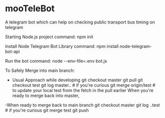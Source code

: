 # mooTeleBot
A telegram bot which can help on checking public transport bus timing on telegram


Starting Node.js project
command: npm init

Install Node Telegram Bot Library
command: npm install node-telegram-bot-api

Run the bot
command: node --env-file=.env bot.js

To Safely Merge into main branch:
- Usual Approach while developing
git checkout master
git pull
git checkout test
git log master.. # if you're curious
git merge origin/test # to update your local test from the fetch in the pull earlier
When you're ready to merge back into master,

-When ready to merge back to main branch
git checkout master
git log ..test # if you're curious
git merge test
git push

